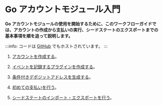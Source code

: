 # Go アカウントモジュール入門
<!-- # Get started with the account module in Go -->

**Go アカウントモジュールの使用を開始するために、このワークフローガイドでは、アカウントの作成から支払いの実行、シードステートのエクスポートまでの基本事項を順を追って説明します。**
<!-- **To help you get started with the Go account module, this workflow guide walks you through the essentials from creating an account to making payments and exporting your seed state.** -->

:::info:
コードは [GitHub](https://github.com/JakeSCahill/iota-samples) でもホストされています。
:::
<!-- :::info: -->
<!-- The code is also hosted on [GitHub](https://github.com/JakeSCahill/iota-samples). -->
<!-- ::: -->

1. [アカウントを作成する](../go/create-account.md)。
<!-- 1. [Create an account](../go/create-account.md) -->

2. [イベントを記録するプラグインを作成する](../go/create-plugin.md)。
<!-- 2. [Create a plugin to log events](../go/create-plugin.md) -->

3. [条件付きデポジットアドレスを生成する](../go/generate-cda.md)。
<!-- 3. [Generate a conditional deposit address](../go/generate-cda.md) -->

4. [初めての支払いを行う](../go/make-payment.md)。
<!-- 3. [Make your first payment](../go/make-payment.md) -->

5. [シードステートのインポート・エクスポートを行う](../go/export-seed-state.md)。
<!-- 4. [Learn how to import/export your seed state](../go/export-seed-state.md) -->
